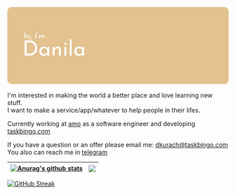 ![](./header.svg)

I'm interested in making the world a better place and love learning new stuff.  
I want to make a service/app/whatever to help people in their lifes. 

Currently working at [amo](https://amo.tm) as a software engineer and developing [taskbingo.com](https://taskbingo.com)

<!-- ### Contacts -->

If you have a question or an offer please email me: dkurach@taskbingo.com  
You also can reach me in [telegram](https://t.me/dupreehkuda)

| <a href="https://github.com/anuraghazra/github-readme-stats"><img align="center" src="https://github-readme-stats.vercel.app/api?username=dupreehkuda&count_private=true&show_icons=true&hide_title=true&theme=transparent&hide_border=true" alt="Anurag's github stats" /></a> | <a href="https://github.com/anuraghazra/github-readme-stats"><img align="center" src="https://github-readme-stats.vercel.app/api/top-langs/?username=dupreehkuda&layout=compact&langs_count=8&exclude_repo=cv&hide=css,shell,dockerfile&hide_title=true&theme=transparent&hide_border=true" /></a> |
| ------------------------------------------------------------------------------------------------------------------------------------------------------------------------------------------------------------------------------------------ | ---------------------------------------------------------------------------------------------------------------------------------------------------------------------------------------------------- |

[![GitHub Streak](https://streak-stats.demolab.com?user=dupreehkuda&theme=transparent&hide_border=true&card_width=820)](https://git.io/streak-stats)
